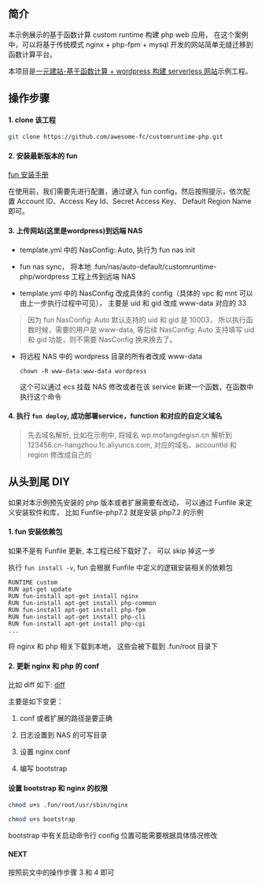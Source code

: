 ## 简介

本示例展示的基于函数计算 custom runtime 构建 php web 应用， 在这个案例中，可以将基于传统模式 nginx + php-fpm + mysql 开发的网站简单无缝迁移到函数计算平台。

本项目是[一元建站-基于函数计算 + wordpress 构建 serverless 网站](https://yq.aliyun.com/articles/721594)示例工程。

## 操作步骤

#### 1. clone 该工程

```bash
git clone https://github.com/awesome-fc/customruntime-php.git
```

#### 2. 安装最新版本的 fun
[fun 安装手册](https://github.com/alibaba/funcraft/blob/master/docs/usage/installation-zh.md)

在使用前，我们需要先进行配置，通过键入 fun config，然后按照提示，依次配置 Account ID、Access Key Id、Secret Access Key、 Default Region Name 即可。

#### 3. 上传网站(这里是wordpress)到远端 NAS

- template.yml 中的 NasConfig: Auto, 执行为 fun nas init

- fun nas sync， 将本地 .fun/nas/auto-default/customruntime-php/wordpress 工程上传到远端 NAS

- template.yml 中的 NasConfig 改成具体的 config（具体的 vpc 和 mnt 可以由上一步执行过程中可见）， 主要是 uid 和 gid 改成 www-data 对应的 33
 
 > 因为 fun NasConfig: Auto 默认支持的 uid 和 gid 是 10003， 所以执行函数时候，需要的用户是 www-data, 等后续 NasConfig: Auto 支持填写 uid 和 gid 功能，则不需要  NasConfig 换来换去了。
 
- 将远程 NAS 中的 wordpress 目录的所有者改成 www-data

	``` chown -R www-data:www-data wordpress ```
	
	这个可以通过 ecs 挂载 NAS 修改或者在该 service 新建一个函数，在函数中执行这个命令
	
#### 4. 执行 `fun deploy`,  成功部署service，function 和对应的自定义域名
   > 先去域名解析, 比如在示例中, 将域名 wp.mofangdegisn.cn 解析到 123456.cn-hangzhou.fc.aliyuncs.com, 对应的域名、accountId 和 region 修改成自己的

## 从头到尾 DIY

如果对本示例预先安装的 php 版本或者扩展需要有改动， 可以通过 Funfile 来定义安装软件和库， 比如 Funfile-php7.2 就是安装 php7.2 的示例

#### 1. fun 安装依赖包

如果不是有 Funfile 更新, 本工程已经下载好了， 可以 skip 掉这一步

执行 `fun install -v`, fun 会根据 Funfile 中定义的逻辑安装相关的依赖包

```
RUNTIME custom
RUN apt-get update
RUN fun-install apt-get install nginx 
RUN fun-install apt-get install php-common
RUN fun-install apt-get install php-fpm
RUN fun-install apt-get install php-cli
RUN fun-install apt-get install php-cgi
...

```

将 nginx 和 php 相关下载到本地， 这些会被下载到 .fun/root 目录下

#### 2. 更新 nginx 和 php 的 conf

比如 diff 如下: [diff](https://github.com/awesome-fc/customruntime-php/commit/b009bd7be4cb857ce6a5c7f0cbdb0f6ea4d81aa5)

主要是如下变更：

1. conf 或者扩展的路径是要正确

2. 日志设置到 NAS 的可写目录

3. 设置 nginx conf

4. 编写 bootstrap

#### 设置 bootstrap 和 nginx 的权限

```bash
chmod u+s .fun/root/usr/sbin/nginx

chmod u+s bootstrap
```

bootstrap 中有关启动命令行 config 位置可能需要根据具体情况修改

#### NEXT

按照前文中的操作步骤 3 和 4 即可
